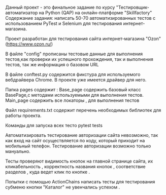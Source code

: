 Данный проект - это финальное задание по курсу "Тестировщик-автоматизатор на Python (QAP) на онлайн-платформе "Skillfactory" Содержание задания: написать 50-70 автоматизированных тестов с использованием PyTest и Selenium для тестирования интернет-магазина.

Проект разработан для тестирования сайта интернет-магазина "Ozon" (https://www.ozon.ru/)

В файле "config" прописаны тестовые данные для выполнения тестов,как проверки их успешного прохождения, так и выполнения тестов, так же информация о базовом URL

В файле conftest.py содержится фикстура для используемого вебдрайвера Chrome. В проекте уже имеется драйвер для него.

Папка pages содержит : Base_page содержить базовый класс BasePage,c методами используемыми для выполнения тестов. Main_page содержить все локаторы , для выполнения тестов

Файл requirements.txt содержит перечень необходимых библиотек для работы проекта.

Команды для запуска всех тесто pytest tests

Автоматизировать тестирование авторизации сайта невозможно, так как вход на сайт осуществляется по коду, который приходит на мобильный телефон. Тестирование авторизации возможно только мануально.

Тесты проверяют видимость кнопок на главной странице сайта, их кликабельность , корректность названия кнопок , соответствие разделов , куда ведет клик по кнопке .

Попытки с помощью ActionChains написать тесты для тестирования субменю кнопки "Каталог" не увенчались успехом .

